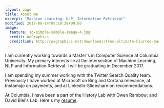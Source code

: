 ```yaml
---
layout: page
title: About me
excerpt: "Machine Learning, NLP, Information Retrieval"
modified: 2017-08-14T09:10:39+00:00
image:
  feature: so-simple-sample-image-4.jpg
  credit: WeGraphics
  creditlink: http://wegraphics.net/downloads/free-ultimate-blurred-background-pack/
---
```


I am currently working towards a Master's in Computer Science at Columbia University. My primary interests lie at the intersection of Machine Learning, NLP and Information Retrieval. I will be graduating in December 2017. 

I am spending my summer working with the Twitter Search Quality team. Previously I have worked at Microsoft on Bing and Cortana relevance, at Instamojo on payments, and at LinkedIn-Slideshare on recommendations.

At Columbia, I have been a part of the History Lab with Owen Rambow; and David Blei's Lab. Here's my [resume](http://www.columbia.edu/~mk3908/MridulKapoor.pdf).